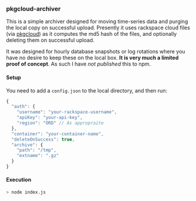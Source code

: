 ### pkgcloud-archiver

This is a simple archiver designed for moving time-series data and purging the
local copy on successful upload. Presently it uses rackspace cloud files (via
[pkgcloud](https://github.com/pkgcloud/pkgcloud)) as it computes the md5 hash
of the files, and optionally deleting them on successful upload.

It was designed for hourly database snapshots or log rotations where you have no
desire to keep these on the local box. **It is very much a limited proof of
concept**. As such I have *not published* this to npm.

#### Setup

You need to add a `config.json` to the local directory, and then run:

```javascript
{
  "auth": {
    "username": "your-rackspace-username",
    "apiKey": "your-api-key",
    "region": "ORD" // As appropraite
  },
  "container": "your-container-name",
  "deleteOnSuccess": true,
  "archive": {
    "path": "/tmp",
    "extname": ".gz"
  }
}
```

#### Execution

```bash
> node index.js
```
